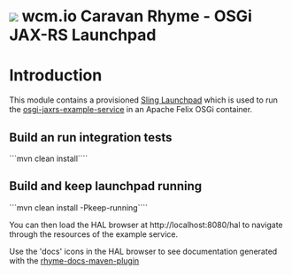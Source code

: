 <img src="https://wcm.io/images/favicon-16@2x.png"/> wcm.io Caravan Rhyme - OSGi JAX-RS Launchpad
======

# Introduction

This module contains a provisioned [Sling Launchpad](https://sling.apache.org/documentation/the-sling-engine/the-sling-launchpad.html) 
which is used to run the [osgi-jaxrs-example-service](../osgi-jaxrs-example-service) in an Apache Felix OSGi container.

## Build an run integration tests

```mvn clean install````

## Build and keep launchpad running

```mvn clean install -Pkeep-running````

You can then load the HAL browser at http://localhost:8080/hal to navigate through the resources of the example service. 

Use the 'docs' icons in the HAL browser to see documentation generated with the [rhyme-docs-maven-plugin](../../rhyme-docs-maven-plugin)
